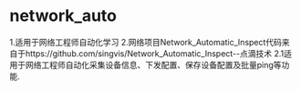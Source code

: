 # network_auto
1.适用于网络工程师自动化学习
2.网络项目Network_Automatic_Inspect代码来自于https://github.com/singvis/Network_Automatic_Inspect--点滴技术
2.1适用于网络工程师自动化采集设备信息、下发配置、保存设备配置及批量ping等功能.
 
